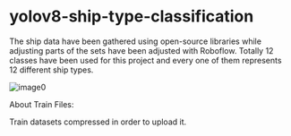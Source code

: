 # yolov8-ship-type-classification


The ship data have been gathered using open-source libraries while adjusting parts of the sets have been adjusted with Roboflow. Totally 12 classes have been used for this project and every one of them represents 12 different ship types.


![image0](https://user-images.githubusercontent.com/104154215/224505968-f1ca50bb-10c6-4559-b9ec-648f39784b97.jpg)



About Train Files:

Train datasets compressed in order to upload it.
